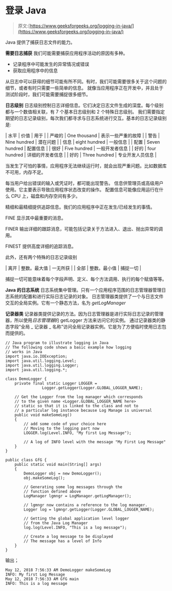 # 登录 Java

> 原文:[https://www.geeksforgeeks.org/logging-in-java/](https://www.geeksforgeeks.org/logging-in-java/)

Java 提供了捕获日志文件的能力。

**需要日志捕获**
我们可能需要捕获应用程序活动的原因有多种。

*   记录程序中可能发生的异常情况或错误
*   获取应用程序中的信息

从日志中可以获得的细节可能有所不同。有时，我们可能需要很多关于这个问题的细节，或者有时只需要一些简单的信息。
就像当应用程序正在开发中，并且处于测试阶段时，我们可能需要捕捉很多细节。

**日志级别**
日志级别控制日志详细信息。它们决定日志文件生成的深度。每个级别都与一个数值相关联，有 7 个基本日志级别和 2 个特殊日志级别。
我们需要指定期望的日志记录级别，每次我们都寻求与日志系统进行交互。基本的日志记录级别是:

| 水平 | 价值 | 用于 |
| 严峻的 | One thousand | 表示一些严重的故障 |
| 警告 | Nine hundred | 潜在问题 |
| 信息 | eight hundred | 一般信息 |
| 配置 | Seven hundred | 配置信息 |
| 很好 | Five hundred | 一般开发者信息 |
| 好的 | four hundred | 详细的开发者信息 |
| 好的 | Three hundred | 专业开发人员信息 |

当发生了可怕的事情，应用程序无法继续运行时，就会出现严重问题。比如数据库不可用，内存不足。

每当用户给出错误的输入或凭证时，都可能出现警告。
信息供管理员或高级用户使用。它主要表示导致应用程序状态改变的操作。
配置信息可能像应用运行在什么 CPU 上，磁盘和内存空间有多少。

精细和最精细提供追踪信息。我们的应用程序中正在发生/已经发生的事情。

FINE 显示其中最重要的消息。

FINER 输出详细的跟踪消息，可能包括记录关于方法进入、退出、抛出异常的调用。

FINEST 提供高度详细的追踪消息。

此外，还有两个特殊的日志记录级别

| 离开 | 整数。最大值 | 一无所获 |
| 全部 | 整数。最小值 | 捕捉一切 |

捕捉一切可能意味着每个字段声明、定义、每个方法调用、执行的每个赋值等等。

**Java 的日志系统**
日志系统集中管理。只有一个应用程序范围的日志管理器管理日志系统的配置和进行实际日志记录的对象。
日志管理器类提供了一个与日志文件交互的全局实例。它有一个静态方法，名为 *getLogManager*

**记录器类**
记录器类提供记录的方法。因为日志管理器是进行实际日志记录的管理器，所以使用*日志管理器*的 getLogger 方法来访问它的实例。
通过记录器类的静态字段“全局 _ 记录器 _ 名称”访问全局记录器实例。它是为了方便临时使用日志包而提供的。

```
// Java program to illustrate logging in Java
// The following code shows a basic example how logging 
// works in Java
import java.io.IOException;
import java.util.logging.Level;
import java.util.logging.Logger;
import java.util.logging.*;

class DemoLogger {
    private final static Logger LOGGER = 
                Logger.getLogger(Logger.GLOBAL_LOGGER_NAME);

    // Get the Logger from the log manager which corresponds 
    // to the given name <Logger.GLOBAL_LOGGER_NAME here>
    // static so that it is linked to the class and not to
    // a particular log instance because Log Manage is universal
    public void makeSomeLog()
    {
        // add some code of your choice here
        // Moving to the logging part now
        LOGGER.log(Level.INFO, "My first Log Message");

        // A log of INFO level with the message "My First Log Message"
    }
}

public class GfG {
    public static void main(String[] args)
    {
        DemoLogger obj = new DemoLogger();
        obj.makeSomeLog();

        // Generating some log messages through the 
        // function defined above
        LogManager lgmngr = LogManager.getLogManager();

        // lgmngr now contains a reference to the log manager.
        Logger log = lgmngr.getLogger(Logger.GLOBAL_LOGGER_NAME);

        // Getting the global application level logger 
        // from the Java Log Manager
        log.log(Level.INFO, "This is a log message");

        // Create a log message to be displayed
        // The message has a level of Info
    }
}
```

输出；

```
May 12, 2018 7:56:33 AM DemoLogger makeSomeLog
INFO: My first Log Message
May 12, 2018 7:56:33 AM GfG main
INFO: This is a log message

```
